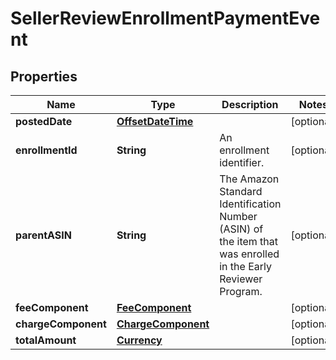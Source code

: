# SellerReviewEnrollmentPaymentEvent

## Properties
Name | Type | Description | Notes
------------ | ------------- | ------------- | -------------
**postedDate** | [**OffsetDateTime**](OffsetDateTime.md) |  |  [optional]
**enrollmentId** | **String** | An enrollment identifier. |  [optional]
**parentASIN** | **String** | The Amazon Standard Identification Number (ASIN) of the item that was enrolled in the Early Reviewer Program. |  [optional]
**feeComponent** | [**FeeComponent**](FeeComponent.md) |  |  [optional]
**chargeComponent** | [**ChargeComponent**](ChargeComponent.md) |  |  [optional]
**totalAmount** | [**Currency**](Currency.md) |  |  [optional]
